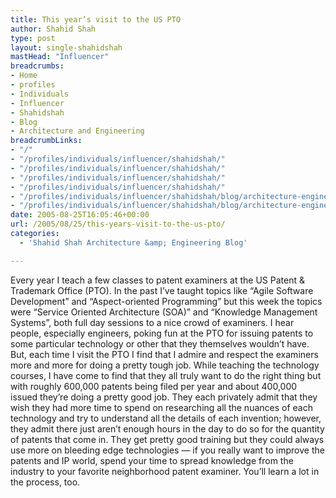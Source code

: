 ```yaml
---
title: This year’s visit to the US PTO
author: Shahid Shah
type: post
layout: single-shahidshah
mastHead: "Influencer"
breadcrumbs:
- Home
- profiles
- Individuals
- Influencer
- Shahidshah
- Blog
- Architecture and Engineering
breadcrumbLinks:
- "/"
- "/profiles/individuals/influencer/shahidshah/"
- "/profiles/individuals/influencer/shahidshah/"
- "/profiles/individuals/influencer/shahidshah/"
- "/profiles/individuals/influencer/shahidshah/"
- "/profiles/individuals/influencer/shahidshah/blog/architecture-engineering/"
- "/profiles/individuals/influencer/shahidshah/blog/architecture-engineering/"
date: 2005-08-25T16:05:46+00:00
url: /2005/08/25/this-years-visit-to-the-us-pto/
categories:
  - 'Shahid Shah Architecture &amp; Engineering Blog'

---
```

Every year I teach a few classes to patent examiners at the US Patent & Trademark Office (PTO). In the past I&#8217;ve taught topics like &#8220;Agile Software Development&#8221; and &#8220;Aspect-oriented Programming&#8221; but this week the topics were &#8220;Service Oriented Architecture (SOA)&#8221; and &#8220;Knowledge Management Systems&#8221;, both full day sessions to a nice crowd of examiners. I hear people, especially engineers, poking fun at the PTO for issuing patents to some particular technology or other that they themselves wouldn&#8217;t have. But, each time I visit the PTO I find that I admire and respect the examiners more and more for doing a pretty tough job. While teaching the technology courses, I have come to find that they all truly want to do the right thing but with roughly 600,000 patents being filed per year and about 400,000 issued they&#8217;re doing a pretty good job. They each privately admit that they wish they had more time to spend on researching all the nuances of each technology and try to understand all the details of each invention; however, they admit there just aren&#8217;t enough hours in the day to do so for the quantity of patents that come in. They get pretty good training but they could always use more on bleeding edge technologies &#8212; if you really want to improve the patents and IP world, spend your time to spread knowledge from the industry to your favorite neighborhood patent examiner. You&#8217;ll learn a lot in the process, too.
